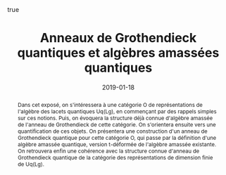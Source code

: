﻿---
title: Anneaux de Grothendieck quantiques et algèbres amassées quantiques
event: Séminaire Groupes, Représentations et Géométrie
event_url: https://www.imj-prg.fr/grg/PHP/index.php?Sem=grg&Date=2018

location: Université Paris Diderot
address:
#  street: 450 Serra Mall
  city: Paris
#  region: CA
#  postcode: '94305'
  country: France

#summary: An example talk using Academic's Markdown slides feature.
abstract: "Dans cet exposé, on s'intéressera à une catégorie O de représentations de l'algèbre des lacets quantiques Uq(Lg), en commençant par des rappels simples sur ces notions. Puis, on évoquera la structure déjà connue d'algèbre amassée de l'anneau de Grothendieck de cette catégorie. On s'orientera ensuite vers une quantification de ces objets. On présentera une construction d'un anneau de Grothendieck quantique pour cette catégorie O, qui passe par la définition d'une algèbre amassée quantique, version t-déformée de l'algèbre amassée existante. On retrouvera enfin une cohérence avec la structure connue d'anneau de Grothendieck quantique de la catégorie des représentations de dimension finie de Uq(Lg)."

# Talk start and end times.
#   End time can optionally be hidden by prefixing the line with `#`.
date: "2019-01-18"
#date_end: "2030-06-01T15:00:00Z"
all_day: true

# Schedule page publish date (NOT talk date).
publishDate: "2019-01-18"

authors: []
tags: []

# Is this a featured talk? (true/false)
featured: false

image:
  caption: 'Image credit: [**Unsplash**](https://unsplash.com/photos/bzdhc5b3Bxs)'
  focal_point: Right

links:
# - icon: twitter
#  icon_pack: fab
#  name: Follow
#  url: https://twitter.com/georgecushen
url_code: ""
url_pdf: ""
url_slides: ""
url_video: ""

# Markdown Slides (optional).
#   Associate this talk with Markdown slides.
#   Simply enter your slide deck's filename without extension.
#   E.g. `slides = "example-slides"` references `content/slides/example-slides.md`.
#   Otherwise, set `slides = ""`.
slides :

# Projects (optional).
#   Associate this post with one or more of your projects.
#   Simply enter your project's folder or file name without extension.
#   E.g. `projects = ["internal-project"]` references `content/project/deep-learning/index.md`.
#   Otherwise, set `projects = []`.
projects :

# Enable math on this page?
math: true
---

